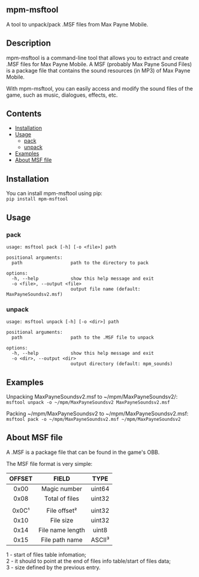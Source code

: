 ## mpm-msftool
A tool to unpack/pack .MSF files from Max Payne Mobile.

## Description
mpm-msftool is a command-line tool that allows you to extract and create .MSF files for Max Payne Mobile. A MSF (probably Max Payne Sound Files) is a package file that contains the sound resources (in MP3) of Max Payne Mobile.

With mpm-msftool, you can easily access and modify the sound files of the game, such as music, dialogues, effects, etc.

## Contents
- [Installation](#installation)
- [Usage](#usage)
  * [pack](#pack)
  * [unpack](#unpack)
- [Examples](#examples)
- [About MSF file](#about-msf-file)

## Installation
You can install mpm-msftool using pip:  
`pip install mpm-msftool`

## Usage
### pack
```
usage: msftool pack [-h] [-o <file>] path

positional arguments:
  path                  path to the directory to pack

options:
  -h, --help            show this help message and exit
  -o <file>, --output <file>
                        output file name (default: MaxPayneSoundsv2.msf)
```

### unpack
```
usage: msftool unpack [-h] [-o <dir>] path

positional arguments:
  path                  path to the .MSF file to unpack

options:
  -h, --help            show this help message and exit
  -o <dir>, --output <dir>
                        output directory (default: mpm_sounds)
```

## Examples
Unpacking MaxPayneSoundsv2.msf to ~/mpm/MaxPayneSoundsv2/:  
`msftool unpack -o ~/mpm/MaxPayneSoundsv2 MaxPayneSoundsv2.msf`  

Packing ~/mpm/MaxPayneSoundsv2 to ~/mpm/MaxPayneSoundsv2.msf:  
`msftool pack -o ~/mpm/MaxPayneSoundsv2.msf ~/mpm/MaxPayneSoundsv2`

## About MSF file
A .MSF is a package file that can be found in the game's OBB.

The MSF file format is very simple:

| OFFSET |       FIELD      |  TYPE  |
| :----: | :--------------: | :----: |
|  0x00  | Magic number     | uint64 |
|  0x08  | Total of files   | uint32 |
|        |                  |        |
|  0x0C¹ | File offset²     | uint32 |
|  0x10  | File size        | uint32 |
|  0x14  | File name length | uint8  |
|  0x15  | File path name   | ASCII³ |

1 - start of files table infomation;  
2 - it should to point at the end of files info table/start of files data;  
3 - size defined by the previous entry.
